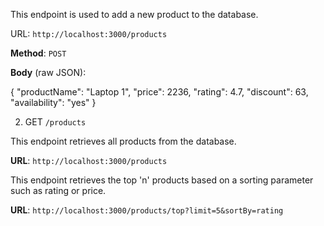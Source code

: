 This endpoint is used to add a new product to the database.

URL: `http://localhost:3000/products`

**Method**: `POST`

**Body** (raw JSON):

{
    "productName": "Laptop 1",
    "price": 2236,
    "rating": 4.7,
    "discount": 63,
    "availability": "yes"
}

2. GET `/products`

This endpoint retrieves all products from the database.

**URL**: `http://localhost:3000/products`


This endpoint retrieves the top 'n' products based on a sorting parameter such as rating or price.

**URL**: `http://localhost:3000/products/top?limit=5&sortBy=rating`
